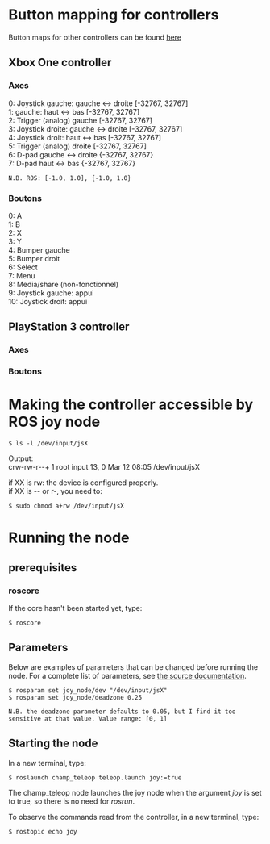 # Button mapping for controllers

Button maps for other controllers can be found [here](http://wiki.ros.org/joy#Application)

## Xbox One controller

### Axes

0: Joystick gauche: gauche <-> droite \[-32767, 32767\]  
1: gauche: haut <-> bas \[-32767, 32767\]  
2: Trigger (analog) gauche \[-32767, 32767\]  
3: Joystick droite: gauche <-> droite \[-32767, 32767\]  
4: Joystick droit: haut <-> bas \[-32767, 32767\]  
5: Trigger (analog) droite \[-32767, 32767\]  
6: D-pad gauche <-> droite {-32767, 32767}  
7: D-pad haut <-> bas {-32767, 32767}

	N.B. ROS: [-1.0, 1.0], {-1.0, 1.0}

### Boutons

0: A  
1: B  
2: X  
3: Y  
4: Bumper gauche  
5: Bumper droit  
6: Select  
7: Menu  
8: Media/share (non-fonctionnel)  
9: Joystick gauche: appui  
10: Joystick droit: appui  

## PlayStation 3 controller

### Axes

### Boutons

# Making the controller accessible by ROS joy node

```console
$ ls -l /dev/input/jsX
```

Output:  
	crw-rw-r--+ 1 root input 13, 0 Mar 12 08:05 /dev/input/jsX

if XX is rw: the device is configured properly.  
if XX is -- or r-, you need to:

```console
$ sudo chmod a+rw /dev/input/jsX
```

# Running the node

## prerequisites

### roscore

If the core hasn't been started yet, type:

```console
$ roscore
```

## Parameters

Below are examples of parameters that can be changed before running the node. For a complete list of parameters, see [the source documentation](http://wiki.ros.org/joy#Parameters).

```console
$ rosparam set joy_node/dev "/dev/input/jsX"
$ rosparam set joy_node/deadzone 0.25
```

    N.B. the deadzone parameter defaults to 0.05, but I find it too sensitive at that value. Value range: [0, 1]

## Starting the node

In a new terminal, type:

```console
$ roslaunch champ_teleop teleop.launch joy:=true
```

The champ_teleop node launches the joy node when the argument *joy* is set to true, so there is no need for *rosrun*.

To observe the commands read from the controller, in a new terminal, type:

```console
$ rostopic echo joy
```
